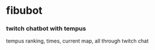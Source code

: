 # fibubot
### twitch chatbot with tempus 
tempus ranking, times, current map, all through twitch chat
